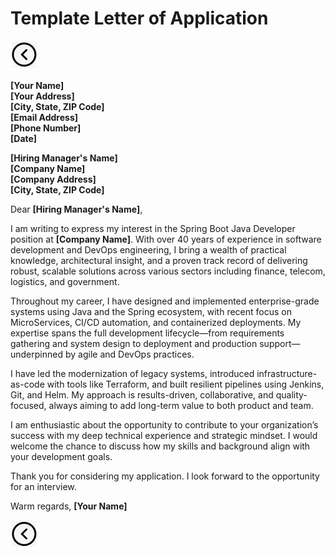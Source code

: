 # Template Letter of Application
[<img src="../images/back.png">](../README.md)

**[Your Name]**<br>
**[Your Address]**<br>
**[City, State, ZIP Code]**<br>
**[Email Address]**<br>
**[Phone Number]**<br>
**[Date]**<br>

**[Hiring Manager's Name]**<br>
**[Company Name]**<br>
**[Company Address]**<br>
**[City, State, ZIP Code]**<br>

Dear **[Hiring Manager's Name]**,

I am writing to express my interest in the Spring Boot Java Developer position at **[Company Name]**. With over 40 years of experience in software development and DevOps engineering, I bring a wealth of practical knowledge, architectural insight, and a proven track record of delivering robust, scalable solutions across various sectors including finance, telecom, logistics, and government.

Throughout my career, I have designed and implemented enterprise-grade systems using Java and the Spring ecosystem, with recent focus on MicroServices, CI/CD automation, and containerized deployments. My expertise spans the full development lifecycle—from requirements gathering and system design to deployment and production support—underpinned by agile and DevOps practices.

I have led the modernization of legacy systems, introduced infrastructure-as-code with tools like Terraform, and built resilient pipelines using Jenkins, Git, and Helm. My approach is results-driven, collaborative, and quality-focused, always aiming to add long-term value to both product and team.

I am enthusiastic about the opportunity to contribute to your organization’s success with my deep technical experience and strategic mindset. I would welcome the chance to discuss how my skills and background align with your development goals.

Thank you for considering my application. I look forward to the opportunity for an interview.

Warm regards,
**[Your Name]**

[<img src="../images/back.png">](../README.md)


